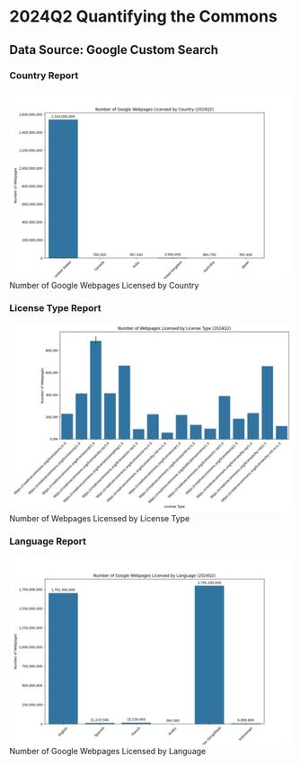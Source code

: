 
# 2024Q2 Quantifying the Commons
<!-- GCS Start -->
## Data Source: Google Custom Search


### Country Report
![Number of Google Webpages Licensed by Country](3-report/gcs_country_report.png)
Number of Google Webpages Licensed by Country

### License Type Report
![Number of Webpages Licensed by License Type](3-report/gcs_licensetype_report.png)
Number of Webpages Licensed by License Type

### Language Report
![Number of Google Webpages Licensed by Language](3-report/gcs_language_report.png)
Number of Google Webpages Licensed by Language
<!-- GCS End -->
